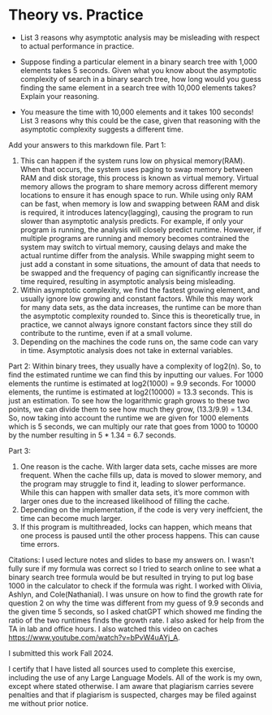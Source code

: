 # Theory vs. Practice

- List 3 reasons why asymptotic analysis may be misleading with respect to
  actual performance in practice.

- Suppose finding a particular element in a binary search tree with 1,000
  elements takes 5 seconds. Given what you know about the asymptotic complexity
  of search in a binary search tree, how long would you guess finding the same
  element in a search tree with 10,000 elements takes? Explain your reasoning.

- You measure the time with 10,000 elements and it takes 100 seconds! List 3
  reasons why this could be the case, given that reasoning with the asymptotic
  complexity suggests a different time.

Add your answers to this markdown file.
Part 1:
1.	This can happen if the system runs low on physical memory(RAM). When that occurs, the system uses paging to swap memory between RAM and disk storage, this process is known as virtual memory. Virtual memory allows the program to share memory across different memory locations to ensure it has enough space to run. While using only RAM can be fast, when memory is low and swapping between RAM and disk is required, it introduces latency(lagging), causing the program to run slower than asymptotic analysis predicts. For example, if only your program is running, the analysis will closely predict runtime. However, if multiple programs are running and memory becomes contrained the system may switch to virtual memory, causing delays and make the actual runtime differ from the analysis. While swapping might seem to just add a constant in some situations, the amount of data that needs to be swapped and the frequency of paging can significantly increase the time required, resulting in asymptotic analysis being misleading. 
2. Within asymptotic complexity, we find the fastest growing element, and usually ignore low growing and constant factors. While this may work for many data sets, as the data increases, the runtime can be more than the asymptotic complexity rounded to. Since this is theoretically true, in practice, we cannot always ignore constant factors since they still do contribute to the runtime, even if at a small volume.
3. Depending on the machines the code runs on, the same code can vary in time. Asymptotic analysis does not take in external variables.

Part 2:
Within binary trees, they usually have a complexity of log2(n). So, to find the estimated runtime we can find this by inputting our values. For 1000 elements the runtime is estimated at log2(1000) = 9.9 seconds. For 10000 elements, the runtime is estimated at log2(10000) = 13.3 seconds. This is just an estimation. To see how the logarithmic graph grows to these two points, we can divide them to see how much they grow, (13.3/9.9) = 1.34. So, now taking into account the runtime we are given for 1000 elements which is 5 seconds, we can multiply our rate that goes from 1000 to 10000 by the number resulting in 5 * 1.34 = 6.7 seconds. 

Part 3:
1. One reason is the cache. With larger data sets, cache misses are more frequent. When the cache fills up, data is moved to slower memory, and the program may struggle to find it, leading to slower performance. While this can happen with smaller data sets, it’s more common with larger ones due to the increased likelihood of filling the cache.
2. Depending on the implementation, if the code is very very ineffcient, the time can become much larger. 
3. If this program is multithreaded, locks can happen, which means that one process is paused until the other process happens. This can cause time errors.

Citations:
I used lecture notes and slides to base my answers on. I wasn't fully sure if my formula was correct so I tried to search online to see what a binary search tree formula would be but resulted in trying to put log base 1000 in the calculator to check if the formula was right. I worked with Olivia, Ashlyn, and Cole(Nathanial). I was unsure on how to find the growth rate for question 2 on why the time was different from my guess of 9.9 seconds and the given time 5 seconds, so I asked chatGPT which showed me finding the ratio of the two runtimes finds the growth rate. I also asked for help from the TA in lab and office hours. I also watched this video on caches https://www.youtube.com/watch?v=bPvW4uAYj_A.

I submitted this work Fall 2024.

I certify that I have listed all sources used to complete this exercise, including the use
of any Large Language Models. All of the work is my own, except where stated
otherwise. I am aware that plagiarism carries severe penalties and that if plagiarism is
suspected, charges may be filed against me without prior notice.
